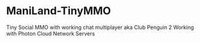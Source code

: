 # ManiLand-TinyMMO
Tiny Social MMO with working chat multiplayer aka Club Penguin 2
Working with Photon Cloud Network Servers
